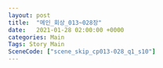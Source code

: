 ```yaml
---
layout: post
title:  "메인_회상_013~028장"
date:   2021-01-28 02:00:00 +0000
categories: Main
Tags: Story Main
SceneCode: ["scene_skip_cp013-028_q1_s10"]
---
```

